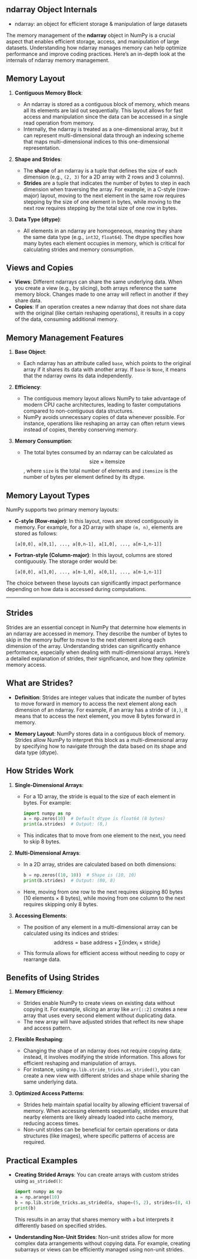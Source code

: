 ## ndarray Object Internals

- ndarray: an object for efficient storage & manipulation of large datasets

The memory management of the **ndarray** object in NumPy is a crucial aspect that enables efficient storage, access, and manipulation of large datasets. Understanding how ndarray manages memory can help optimize performance and improve coding practices. Here’s an in-depth look at the internals of ndarray memory management.

## Memory Layout

1. **Contiguous Memory Block**:
   - An ndarray is stored as a contiguous block of memory, which means all its elements are laid out sequentially. This layout allows for fast access and manipulation since the data can be accessed in a single read operation from memory.
   - Internally, the ndarray is treated as a one-dimensional array, but it can represent multi-dimensional data through an indexing scheme that maps multi-dimensional indices to this one-dimensional representation.

2. **Shape and Strides**:
   - The **shape** of an ndarray is a tuple that defines the size of each dimension (e.g., `(2, 3)` for a 2D array with 2 rows and 3 columns).
   - **Strides** are a tuple that indicates the number of bytes to step in each dimension when traversing the array. For example, in a C-style (row-major) layout, moving to the next element in the same row requires stepping by the size of one element in bytes, while moving to the next row requires stepping by the total size of one row in bytes.

3. **Data Type (dtype)**:
   - All elements in an ndarray are homogeneous, meaning they share the same data type (e.g., `int32`, `float64`). The dtype specifies how many bytes each element occupies in memory, which is critical for calculating strides and memory consumption.

## Views and Copies

- **Views**: Different ndarrays can share the same underlying data. When you create a view (e.g., by slicing), both arrays reference the same memory block. Changes made to one array will reflect in another if they share data.
- **Copies**: If an operation creates a new ndarray that does not share data with the original (like certain reshaping operations), it results in a copy of the data, consuming additional memory.

## Memory Management Features

1. **Base Object**:
   - Each ndarray has an attribute called `base`, which points to the original array if it shares its data with another array. If `base` is `None`, it means that the ndarray owns its data independently.

2. **Efficiency**:
   - The contiguous memory layout allows NumPy to take advantage of modern CPU cache architectures, leading to faster computations compared to non-contiguous data structures.
   - NumPy avoids unnecessary copies of data whenever possible. For instance, operations like reshaping an array can often return views instead of copies, thereby conserving memory.

3. **Memory Consumption**:
   - The total bytes consumed by an ndarray can be calculated as $$ \text{size} \times \text{itemsize} $$, where `size` is the total number of elements and `itemsize` is the number of bytes per element defined by its dtype.

## Memory Layout Types

NumPy supports two primary memory layouts:

- **C-style (Row-major)**: In this layout, rows are stored contiguously in memory. For example, for a 2D array with shape `(m, n)`, elements are stored as follows:
  ```
  [a[0,0], a[0,1], ..., a[0,n-1], a[1,0], ..., a[m-1,n-1]]
  ```
  
- **Fortran-style (Column-major)**: In this layout, columns are stored contiguously. The storage order would be:
  ```
  [a[0,0], a[1,0], ..., a[m-1,0], a[0,1], ..., a[m-1,n-1]]
  ```

The choice between these layouts can significantly impact performance depending on how data is accessed during computations.

----- 

## Strides

Strides are an essential concept in NumPy that determine how elements in an ndarray are accessed in memory. They describe the number of bytes to skip in the memory buffer to move to the next element along each dimension of the array. Understanding strides can significantly enhance performance, especially when dealing with multi-dimensional arrays. Here’s a detailed explanation of strides, their significance, and how they optimize memory access.

## What are Strides?

- **Definition**: Strides are integer values that indicate the number of bytes to move forward in memory to access the next element along each dimension of an ndarray. For example, if an array has a stride of `(8,)`, it means that to access the next element, you move 8 bytes forward in memory.

- **Memory Layout**: NumPy stores data in a contiguous block of memory. Strides allow NumPy to interpret this block as a multi-dimensional array by specifying how to navigate through the data based on its shape and data type (dtype).

## How Strides Work

1. **Single-Dimensional Arrays**:
   - For a 1D array, the stride is equal to the size of each element in bytes. For example:
     ```python
     import numpy as np
     a = np.zeros(10)  # Default dtype is float64 (8 bytes)
     print(a.strides)  # Output: (8,)
     ```
   - This indicates that to move from one element to the next, you need to skip 8 bytes.

2. **Multi-Dimensional Arrays**:
   - In a 2D array, strides are calculated based on both dimensions:
     ```python
     b = np.zeros((10, 10))  # Shape is (10, 10)
     print(b.strides)  # Output: (80, 8)
     ```
   - Here, moving from one row to the next requires skipping 80 bytes (10 elements × 8 bytes), while moving from one column to the next requires skipping only 8 bytes.

3. **Accessing Elements**:
   - The position of any element in a multi-dimensional array can be calculated using its indices and strides:
     $$
     \text{address} = \text{base address} + \sum (\text{index}_i \times \text{stride}_i)
     $$
   - This formula allows for efficient access without needing to copy or rearrange data.

## Benefits of Using Strides

1. **Memory Efficiency**:
   - Strides enable NumPy to create views on existing data without copying it. For example, slicing an array like `arr[::2]` creates a new array that uses every second element without duplicating data.
   - The new array will have adjusted strides that reflect its new shape and access pattern.

2. **Flexible Reshaping**:
   - Changing the shape of an ndarray does not require copying data; instead, it involves modifying the stride information. This allows for efficient reshaping and manipulation of arrays.
   - For instance, using `np.lib.stride_tricks.as_strided()`, you can create a new view with different strides and shape while sharing the same underlying data.

3. **Optimized Access Patterns**:
   - Strides help maintain spatial locality by allowing efficient traversal of memory. When accessing elements sequentially, strides ensure that nearby elements are likely already loaded into cache memory, reducing access times.
   - Non-unit strides can be beneficial for certain operations or data structures (like images), where specific patterns of access are required.

## Practical Examples

- **Creating Strided Arrays**: You can create arrays with custom strides using `as_strided()`:
  ```python
  import numpy as np
  a = np.arange(10)
  b = np.lib.stride_tricks.as_strided(a, shape=(5, 2), strides=(8, 4))
  print(b)
  ```
  This results in an array that shares memory with `a` but interprets it differently based on specified strides.

- **Understanding Non-Unit Strides**: Non-unit strides allow for more complex data arrangements without copying data. For example, creating subarrays or views can be efficiently managed using non-unit strides.
